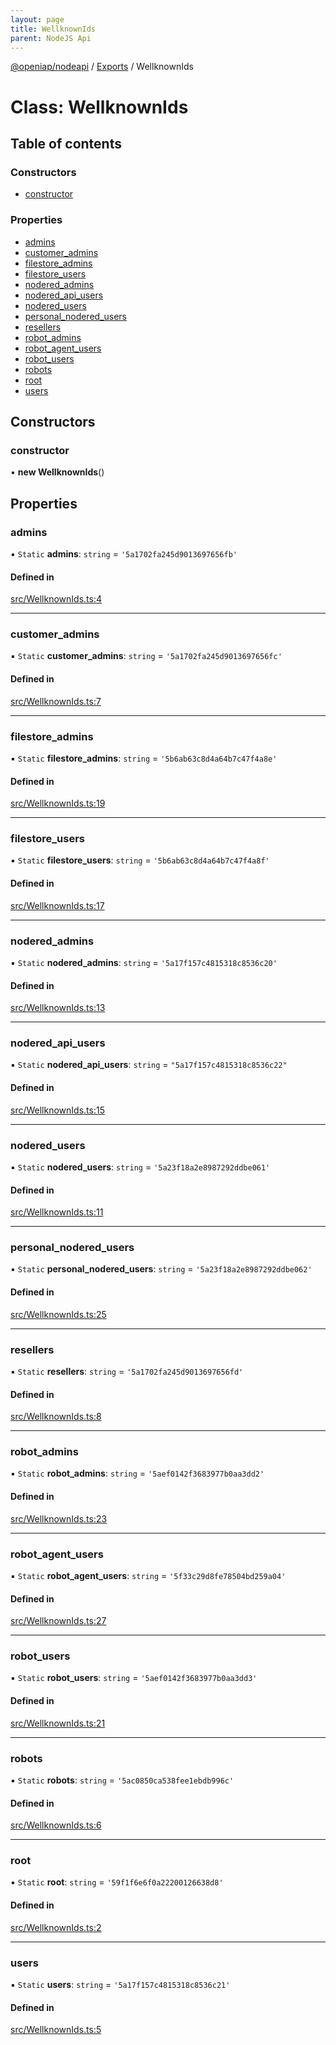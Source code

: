 ```yaml
---
layout: page
title: WellknownIds
parent: NodeJS Api
---
```

[@openiap/nodeapi](../README) / [Exports](../modules) / WellknownIds

# Class: WellknownIds

## Table of contents

### Constructors

- [constructor](WellknownIds#constructor)

### Properties

- [admins](WellknownIds#admins)
- [customer\_admins](WellknownIds#customer_admins)
- [filestore\_admins](WellknownIds#filestore_admins)
- [filestore\_users](WellknownIds#filestore_users)
- [nodered\_admins](WellknownIds#nodered_admins)
- [nodered\_api\_users](WellknownIds#nodered_api_users)
- [nodered\_users](WellknownIds#nodered_users)
- [personal\_nodered\_users](WellknownIds#personal_nodered_users)
- [resellers](WellknownIds#resellers)
- [robot\_admins](WellknownIds#robot_admins)
- [robot\_agent\_users](WellknownIds#robot_agent_users)
- [robot\_users](WellknownIds#robot_users)
- [robots](WellknownIds#robots)
- [root](WellknownIds#root)
- [users](WellknownIds#users)

## Constructors

### constructor

• **new WellknownIds**()

## Properties

### admins

▪ `Static` **admins**: `string` = `'5a1702fa245d9013697656fb'`

#### Defined in

[src/WellknownIds.ts:4](https://github.com/openiap/nodeapi/blob/a6b5438/src/WellknownIds.ts#L4)

___

### customer\_admins

▪ `Static` **customer\_admins**: `string` = `'5a1702fa245d9013697656fc'`

#### Defined in

[src/WellknownIds.ts:7](https://github.com/openiap/nodeapi/blob/a6b5438/src/WellknownIds.ts#L7)

___

### filestore\_admins

▪ `Static` **filestore\_admins**: `string` = `'5b6ab63c8d4a64b7c47f4a8e'`

#### Defined in

[src/WellknownIds.ts:19](https://github.com/openiap/nodeapi/blob/a6b5438/src/WellknownIds.ts#L19)

___

### filestore\_users

▪ `Static` **filestore\_users**: `string` = `'5b6ab63c8d4a64b7c47f4a8f'`

#### Defined in

[src/WellknownIds.ts:17](https://github.com/openiap/nodeapi/blob/a6b5438/src/WellknownIds.ts#L17)

___

### nodered\_admins

▪ `Static` **nodered\_admins**: `string` = `'5a17f157c4815318c8536c20'`

#### Defined in

[src/WellknownIds.ts:13](https://github.com/openiap/nodeapi/blob/a6b5438/src/WellknownIds.ts#L13)

___

### nodered\_api\_users

▪ `Static` **nodered\_api\_users**: `string` = `"5a17f157c4815318c8536c22"`

#### Defined in

[src/WellknownIds.ts:15](https://github.com/openiap/nodeapi/blob/a6b5438/src/WellknownIds.ts#L15)

___

### nodered\_users

▪ `Static` **nodered\_users**: `string` = `'5a23f18a2e8987292ddbe061'`

#### Defined in

[src/WellknownIds.ts:11](https://github.com/openiap/nodeapi/blob/a6b5438/src/WellknownIds.ts#L11)

___

### personal\_nodered\_users

▪ `Static` **personal\_nodered\_users**: `string` = `'5a23f18a2e8987292ddbe062'`

#### Defined in

[src/WellknownIds.ts:25](https://github.com/openiap/nodeapi/blob/a6b5438/src/WellknownIds.ts#L25)

___

### resellers

▪ `Static` **resellers**: `string` = `'5a1702fa245d9013697656fd'`

#### Defined in

[src/WellknownIds.ts:8](https://github.com/openiap/nodeapi/blob/a6b5438/src/WellknownIds.ts#L8)

___

### robot\_admins

▪ `Static` **robot\_admins**: `string` = `'5aef0142f3683977b0aa3dd2'`

#### Defined in

[src/WellknownIds.ts:23](https://github.com/openiap/nodeapi/blob/a6b5438/src/WellknownIds.ts#L23)

___

### robot\_agent\_users

▪ `Static` **robot\_agent\_users**: `string` = `'5f33c29d8fe78504bd259a04'`

#### Defined in

[src/WellknownIds.ts:27](https://github.com/openiap/nodeapi/blob/a6b5438/src/WellknownIds.ts#L27)

___

### robot\_users

▪ `Static` **robot\_users**: `string` = `'5aef0142f3683977b0aa3dd3'`

#### Defined in

[src/WellknownIds.ts:21](https://github.com/openiap/nodeapi/blob/a6b5438/src/WellknownIds.ts#L21)

___

### robots

▪ `Static` **robots**: `string` = `'5ac0850ca538fee1ebdb996c'`

#### Defined in

[src/WellknownIds.ts:6](https://github.com/openiap/nodeapi/blob/a6b5438/src/WellknownIds.ts#L6)

___

### root

▪ `Static` **root**: `string` = `'59f1f6e6f0a22200126638d8'`

#### Defined in

[src/WellknownIds.ts:2](https://github.com/openiap/nodeapi/blob/a6b5438/src/WellknownIds.ts#L2)

___

### users

▪ `Static` **users**: `string` = `'5a17f157c4815318c8536c21'`

#### Defined in

[src/WellknownIds.ts:5](https://github.com/openiap/nodeapi/blob/a6b5438/src/WellknownIds.ts#L5)
